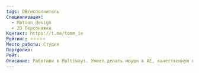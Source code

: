```yaml
---
tags: DB/исполнитель
Специализация:
  - Motion design
  - 2D Персонажка
Контакт: https://t.me/tomm_ie
Рейтинг: ⭐⭐⭐⭐⭐
Место_работы: Студия
Портфолио: 
Рейт: 
Описание: Работали в Multiways. Умеет делать моушн в AE, качественную персонажку и изучает 3D в [[Cinema 4D]] + [[Redshift]] + [[After Effects]].
---
```

